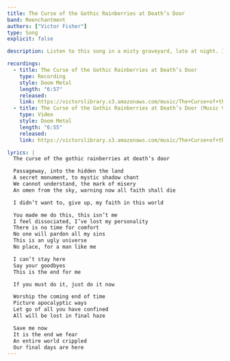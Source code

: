 ```yaml
---
title: The Curse of the Gothic Rainberries at Death’s Door
band: Reenchantment
authors: ["Victor Fisher"]
type: Song
explicit: false

description: Listen to this song in a misty graveyard, late at night. It will allow you to master the dark arts.

recordings:
  - title: The Curse of the Gothic Rainberries at Death’s Door
    type: Recording
    style: Doom Metal
    length: "6:57"
    released: 
    link: https://victorslibrary.s3.amazonaws.com/music/The+Curse+of+the+Gothic+Rainberries+at+Death's+Door/The+Curse+of+the+Gothic+Rainberries+at+Death's+Door.mp3
  - title: The Curse of the Gothic Rainberries at Death’s Door (Music Video)
    type: Video
    style: Doom Metal
    length: "6:55"
    released: 
    link: https://victorslibrary.s3.amazonaws.com/music/The+Curse+of+the+Gothic+Rainberries+at+Death's+Door/The+Curse+of+the+Gothic+Rainberries+at+Deaths+Door.mp4

lyrics: |
  The curse of the gothic rainberries at death’s door

  Passageway, into the hidden the land
  A secret monument, to mystic shadow chant
  We cannot understand, the mark of misery
  An omen from the sky, warning now all faith shall die

  I didn’t want to, give up, my faith in this world

  You made me do this, this isn’t me
  I feel dissociated, I’ve lost my personality
  There is no time for comfort
  No one will pardon all my sins
  This is an ugly universe
  No place, for a man like me

  I can’t stay here
  Say your goodbyes
  This is the end for me

  If you must do it, just do it now

  Worship the coming end of time
  Picture apocalyptic ways
  Let go of all you have confined
  All will be lost in final haze

  Save me now
  It is the end we fear
  An entire world crippled
  Our final days are here
---
```

